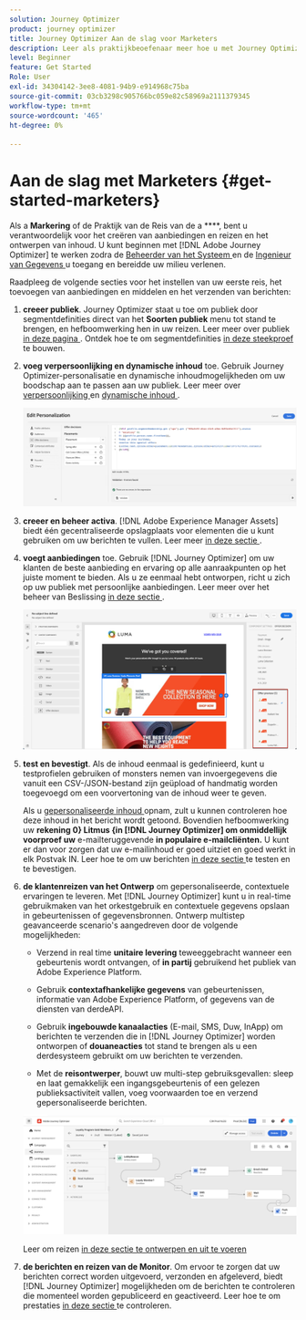 ```yaml
---
solution: Journey Optimizer
product: journey optimizer
title: Journey Optimizer Aan de slag voor Marketers
description: Leer als praktijkbeoefenaar meer hoe u met Journey Optimizer kunt werken
level: Beginner
feature: Get Started
Role: User
exl-id: 34304142-3ee8-4081-94b9-e914968c75ba
source-git-commit: 03cb3298c905766bc059e82c58969a2111379345
workflow-type: tm+mt
source-wordcount: '465'
ht-degree: 0%

---
```


# Aan de slag met Marketers {#get-started-marketers}

Als a **Markering** of de Praktijk van de Reis van de a ****, bent u verantwoordelijk voor het creëren van aanbiedingen en reizen en het ontwerpen van inhoud. U kunt beginnen met [!DNL Adobe Journey Optimizer] te werken zodra de [ Beheerder van het Systeem ](administrator.md) en de [ Ingenieur van Gegevens ](data-engineer.md) u toegang en bereidde uw milieu verlenen.

Raadpleeg de volgende secties voor het instellen van uw eerste reis, het toevoegen van aanbiedingen en middelen en het verzenden van berichten:

1. **creeer publiek**. Journey Optimizer staat u toe om publiek door segmentdefinities direct van het **Soorten publiek** menu tot stand te brengen, en hefboomwerking hen in uw reizen.  Leer meer over publiek [ in deze pagina ](../../audience/about-audiences.md). Ontdek hoe te om segmentdefinities [ in deze steekproef ](../../audience/creating-a-segment-definition.md) te bouwen.

1. **voeg verpersoonlijking en dynamische inhoud** toe. Gebruik Journey Optimizer-personalisatie en dynamische inhoudmogelijkheden om uw boodschap aan te passen aan uw publiek. Leer meer over [ verpersoonlijking ](../../personalization/personalize.md) en [ dynamische inhoud ](../../personalization/get-started-dynamic-content.md).

   ![](../assets/perso_ee2.png)

1. **creeer en beheer activa**. [!DNL Adobe Experience Manager Assets] biedt één gecentraliseerde opslagplaats voor elementen die u kunt gebruiken om uw berichten te vullen. Leer meer [ in deze sectie ](../../content-management/assets.md).

1. **voegt aanbiedingen** toe. Gebruik [!DNL Journey Optimizer] om uw klanten de beste aanbieding en ervaring op alle aanraakpunten op het juiste moment te bieden. Als u ze eenmaal hebt ontworpen, richt u zich op uw publiek met persoonlijke aanbiedingen. Leer meer over het beheer van Beslissing [ in deze sectie ](../../offers/get-started/starting-offer-decisioning.md).

   ![](../assets/offers-e2e-offers-displayed.png)

1. **test en bevestigt**. Als de inhoud eenmaal is gedefinieerd, kunt u testprofielen gebruiken of monsters nemen van invoergegevens die vanuit een CSV-/JSON-bestand zijn geüpload of handmatig worden toegevoegd om een voorvertoning van de inhoud weer te geven.

   Als u [ gepersonaliseerde inhoud ](../../personalization/personalize.md) opnam, zult u kunnen controleren hoe deze inhoud in het bericht wordt getoond. Bovendien hefboomwerking uw **rekening 0} Litmus {in [!DNL Journey Optimizer] om onmiddellijk voorproef uw** e-mailteruggevende **in populaire e-mailcliënten.** U kunt er dan voor zorgen dat uw e-mailinhoud er goed uitziet en goed werkt in elk Postvak IN. Leer hoe te om uw berichten [ in deze sectie ](../../content-management/preview-test.md) te testen en te bevestigen.

1. **de klantenreizen van het Ontwerp** om gepersonaliseerde, contextuele ervaringen te leveren. Met [!DNL Journey Optimizer] kunt u in real-time gebruikmaken van het orkestgebruik en contextuele gegevens opslaan in gebeurtenissen of gegevensbronnen. Ontwerp multistep geavanceerde scenario&#39;s aangedreven door de volgende mogelijkheden:

   * Verzend in real time **unitaire levering** teweeggebracht wanneer een gebeurtenis wordt ontvangen, of **in partij** gebruikend het publiek van Adobe Experience Platform.

   * Gebruik **contextafhankelijke gegevens** van gebeurtenissen, informatie van Adobe Experience Platform, of gegevens van de diensten van derdeAPI.

   * Gebruik **ingebouwde kanaalacties** (E-mail, SMS, Duw, InApp) om berichten te verzenden die in [!DNL Journey Optimizer] worden ontworpen of **douaneacties** tot stand te brengen als u een derdesysteem gebruikt om uw berichten te verzenden.

   * Met de **reisontwerper**, bouwt uw multi-step gebruiksgevallen: sleep en laat gemakkelijk een ingangsgebeurtenis of een gelezen publieksactiviteit vallen, voeg voorwaarden toe en verzend gepersonaliseerde berichten.

   ![](../assets/journey-design.png)

   Leer om reizen [ in deze sectie te ontwerpen en uit te voeren ](../../building-journeys/journey-gs.md)

1. **de berichten en reizen van de Monitor**. Om ervoor te zorgen dat uw berichten correct worden uitgevoerd, verzonden en afgeleverd, biedt [!DNL Journey Optimizer] mogelijkheden om de berichten te controleren die momenteel worden gepubliceerd en geactiveerd. Leer hoe te om prestaties [ in deze sectie ](../../reports/report-gs-cja.md) te controleren.
